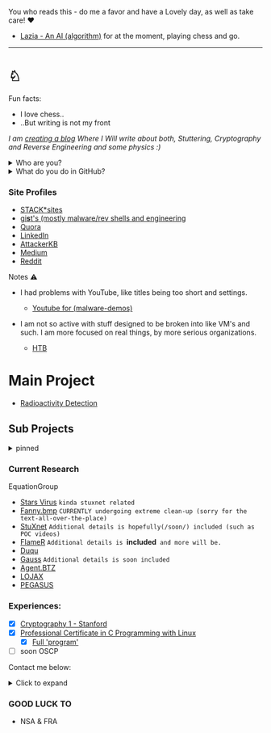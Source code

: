 You who reads this - do me a favor and have a Lovely day, as well as take care! ♥️
- [Lazia - An AI (algorithm)](https://github.com/loneicewolf/LAZIA) for at the moment, playing chess and go.

***
# ♘
Fun facts:
- I love chess..
- ..But writing is not my front

*I am [creating a blog](https://github.com/loneicewolf/Blogs) Where I Will write about both, Stuttering, Cryptography and Reverse Engineering *and some physics* :)*

<details><summary> Who are you? </summary>

  - Real name: Will
  - Age:       23
  - From:      Sweden
  - Has:       A speech disorder (namely, I stutter)
  - contact:   (contact details can be found below)

</details>


<details><summary> What do you do in GitHub? </summary>

  - Reverse engineering (rootkits,malwares)
  - Malwares and vulns/exploits
  - Cryptography,Steganography and Obfuscation
  - Guides (OS setup guides mainly for security.)
  - Physics, Stuttering, etc.

</details>

### Site Profiles
- [STACK*sites](https://stackexchange.com/users/19592785/william-martens)
- [gi**s**t's (mostly malware/rev shells and engineering](https://gist.github.com/loneicewolf)
- [Quora](https://www.quora.com/profile/Loneicewolf)
- [LinkedIn](https://www.linkedin.com/in/william-martens-16872717b/)
- [AttackerKB](https://attackerkb.com/contributors/loneicewolf)
- [Medium](https://medium.com/@william-martens)
- [Reddit](https://www.reddit.com/user/Will-VX)

Notes ⚠️
- I had problems with YouTube, like titles being too short and settings.
  - [Youtube for (malware-demos)](https://www.youtube.com/channel/UCLXV1xU0WlqtPu2wsNmMhcQ/featured)

- I am not so active with stuff designed to be broken into like VM's and such. I am more focused on real things, by more serious organizations.
  - [HTB](https://app.hackthebox.com/users/545815)


# Main Project
- [Radioactivity Detection](https://github.com/loneicewolf/Radioactivity-Detector_project)

## Sub Projects
<details><summary> pinned </summary>

  - [DFIR](https://github.com/loneicewolf/DFIR-Resources)
  - [compact_linux_reverse_shell.c](https://gist.github.com/loneicewolf/8232aad5722e1e7de9d92932b5a01597)
  - [compact_windows_reverse_shell.c](https://gist.github.com/loneicewolf/03d71d65735d8b2d34b5c60b1232d144)
  - [EXEC_LKM](https://github.com/loneicewolf/EXEC_LKM)
  - [DotFIles](https://github.com/loneicewolf/DotFiles)
  - [RE_QUERY](https://github.com/loneicewolf/RE_QUERY)
  
</details>

### Current Research 

EquationGroup
- [Stars Virus](https://github.com/loneicewolf/Stars-virus) `kinda stuxnet related`
- [Fanny.bmp](https://github.com/loneicewolf/fanny.bmp)  `CURRENTLY undergoing extreme clean-up (sorry for the text-all-over-the-place)`
- [StuXnet](https://github.com/loneicewolf/Stuxnet-Source.git) `Additional details is hopefully(/soon/) included (such as POC videos)`
- [FlameR](https://github.com/loneicewolf/flame-sourcecode) `Additional details is `**included**` and more will be.`
- [Duqu](https://github.com/loneicewolf/DUQU)
- [Gauss](https://github.com/loneicewolf/Gauss-Src) `Additional details is soon included`
- [Agent.BTZ](https://github.com/loneicewolf/Agent.btz)
- [LOJAX](https://github.com/loneicewolf/LOJAX)
- [PEGASUS](https://github.com/loneicewolf/Pegasus)

### Experiences:
- [x] [Cryptography 1 - Stanford](https://www.coursera.org/account/accomplishments/certificate/F8AUM7UWEU2R)
- [x] [Professional Certificate in C Programming with Linux](https://credentials.edx.org/credentials/fab4e78dc2674cea93498d6197836785/)
  - [x] [Full 'program'](https://credentials.edx.org/records/programs/shared/fb0f3a74321848018571b2468805e844/)
- [ ]  soon OSCP

Contact me below:
<details>
<summary> Click to expand </summary>

  - Discord: `Ken-Kaneki#3978`

</details>

### GOOD LUCK TO
- NSA & FRA

